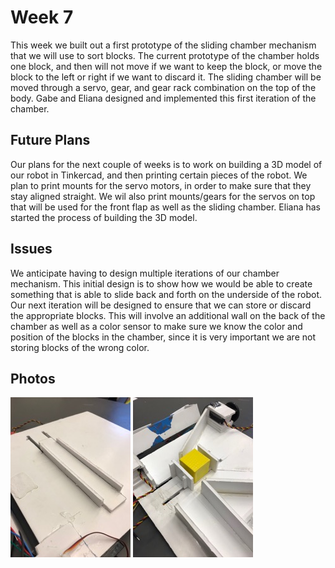 # Week 7

This week we built out a first prototype of the sliding chamber mechanism that we will use to sort blocks. The current prototype of the chamber holds one block, and then will not move if we want to keep the block, or move the block to the left or right if we want to discard it. The sliding chamber will be moved through a servo, gear, and gear rack combination on the top of the body. Gabe and Eliana designed and implemented this first iteration of the chamber.

## Future Plans

Our plans for the next couple of weeks is to work on building a 3D model of our robot in Tinkercad, and then printing certain pieces of the robot. We plan to print mounts for the servo motors, in order to make sure that they stay aligned straight. We wil also print mounts/gears for the servos on top that will be used for the front flap as well as the sliding chamber. Eliana has started the process of building the 3D model.

## Issues

We anticipate having to design multiple iterations of our chamber mechanism. This initial design is to show how we would be able to create something that is able to slide back and forth on the underside of the robot. Our next iteration will be designed to ensure that we can store or discard the appropriate blocks. This will involve an additional wall on the back of the chamber as well as a color sensor to make sure we know the color and position of the blocks in the chamber, since it is very important we are not storing blocks of the wrong color.

## Photos

[![Week 7 Image 1](week-7-01-sm.jpg "Top of Sliding Chamber")](week-7-01.jpg)
[![Week 7 Image 2](week-7-02-sm.jpg "Underside of Sliding Chamber")](week-7-02.jpg)
